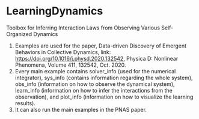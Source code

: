 # LearningDynamics
Toolbox for Inferring Interaction Laws from Observing Various Self-Organized Dynamics
1. Examples are used for the paper, Data-driven Discovery of Emergent Behaviors in Collective Dynamics, link:
https://doi.org/10.1016/j.physd.2020.132542, Physica D: Nonlinear Phenomena, Volume 411, 132542, Oct. 2020.
2. Every main example contains solver_info (used for the numerical integrator), sys_info (contains information regarding the 
whole system), obs_info (information on how to observe the dynamical system), learn_info (information on how to infer the 
interactions from the observation), and plot_info (information on how to visualize the learning results).
3. It can also run the main examples in the PNAS paper.
